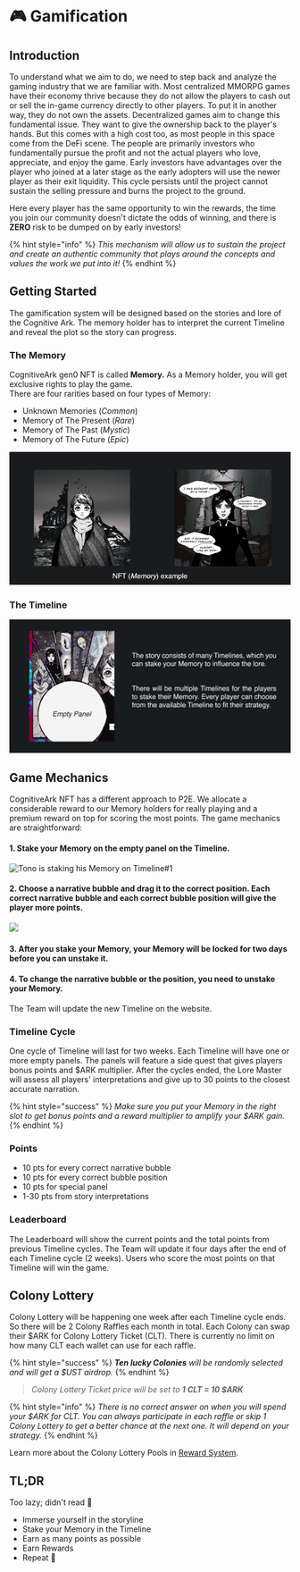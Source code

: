 # 🎮 Gamification

## Introduction

To understand what we aim to do, we need to step back and analyze the gaming industry that we are familiar with. Most centralized MMORPG games have their economy thrive because they do not allow the players to cash out or sell the in-game currency directly to other players. To put it in another way, they do not own the assets. Decentralized games aim to change this fundamental issue. They want to give the ownership back to the player's hands. But this comes with a high cost too, as most people in this space come from the DeFi scene. The people are primarily investors who fundamentally pursue the profit and not the actual players who love, appreciate, and enjoy the game. Early investors have advantages over the player who joined at a later stage as the early adopters will use the newer player as their exit liquidity. This cycle persists until the project cannot sustain the selling pressure and burns the project to the ground.

Here every player has the same opportunity to win the rewards, the time you join our community doesn't dictate the odds of winning, and there is **ZERO** risk to be dumped on by early investors!

{% hint style="info" %}
_This mechanism will allow us to sustain the project and create an authentic community that plays around the concepts and values the work we put into it!_
{% endhint %}

## Getting Started

The gamification system will be designed based on the stories and lore of the Cognitive Ark. The memory holder has to interpret the current Timeline and reveal the plot so the story can progress.

### The Memory

CognitiveArk gen0 NFT is called **Memory.** As a Memory holder, you will get exclusive rights to play the game. \
There are four rarities based on four types of Memory:

* Unknown Memories (_Common_)
* Memory of The Present (_Rare_)
* Memory of The Past (_Mystic_)
* Memory of The Future (_Epic_)

![](../.gitbook/assets/Memory.png)

### The Timeline

![not the actual Timeline](../.gitbook/assets/Timeline.png)

## Game Mechanics

CognitiveArk NFT has a different approach to P2E. We allocate a considerable reward to our Memory holders for really playing and a premium reward on top for scoring the most points. The game mechanics are straightforward:

#### 1. Stake your Memory on the empty panel on the Timeline.&#x20;

![Tono is staking his Memory on Timeline#1](<../.gitbook/assets/Gamification - Frame 1 (1).gif>)

#### 2. Choose a narrative bubble and drag it to the correct position. Each correct narrative bubble and each correct bubble position will give the player more points.

![](<../.gitbook/assets/Gamification - Frame 1 (3).gif>)

#### 3. After you stake your Memory, your Memory will be locked for two days before you can unstake it.

#### 4. To change the narrative bubble or the position, you need to unstake your Memory.

The Team will update the new Timeline on the website.

### Timeline Cycle

One cycle of Timeline will last for two weeks. Each Timeline will have one or more empty panels. The panels will feature a side quest that gives players bonus points and $ARK multiplier. After the cycles ended, the Lore Master will assess all players' interpretations and give up to 30 points to the closest accurate narration.

{% hint style="success" %}
_Make sure you put your Memory in the right slot to get bonus points and a reward multiplier to amplify your $ARK gain._
{% endhint %}

### Points

* 10 pts for every correct narrative bubble
* 10 pts for every correct bubble position
* 10 pts for special panel
* 1-30 pts from story interpretations

### Leaderboard

The Leaderboard will show the current points and the total points from previous Timeline cycles. The Team will update it four days after the end of each Timeline cycle (2 weeks). Users who score the most points on that Timeline will win the game.

## Colony Lottery

Colony Lottery will be happening one week after each Timeline cycle ends. So there will be 2 Colony Raffles each month in total. Each Colony can swap their $ARK for Colony Lottery Ticket (CLT). There is currently no limit on how many CLT each wallet can use for each raffle.

{% hint style="success" %}
_**Ten lucky Colonies** will be randomly selected and will get a $UST airdrop._
{% endhint %}

> _Colony Lottery Ticket price will be set to **1 CLT = 10 $ARK**_

{% hint style="info" %}
_There is no correct answer on when you will spend your $ARK for CLT. You can always participate in each raffle or skip 1 Colony Lottery to get a better chance at the next one. It will depend on your strategy._
{% endhint %}

Learn more about the Colony Lottery Pools in [Reward System](reward-system.md).

## **TL;DR**

Too lazy; didn't read 🦉

* Immerse yourself in the storyline
* Stake your Memory in the Timeline
* Earn as many points as possible
* Earn Rewards
* Repeat 🔁
